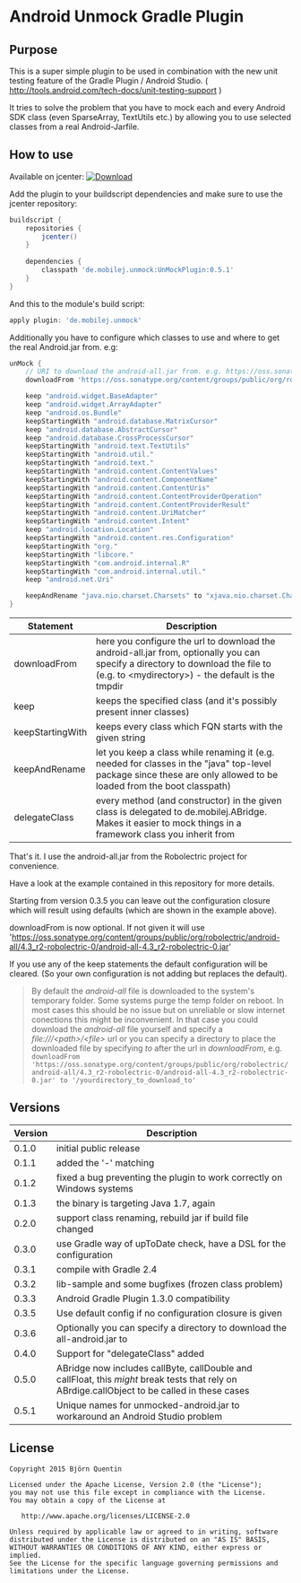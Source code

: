 # Android Unmock Gradle Plugin

## Purpose

This is a super simple plugin to be used in combination with the new unit testing feature of the Gradle Plugin / Android Studio. ( http://tools.android.com/tech-docs/unit-testing-support )

It tries to solve the problem that you have to mock each and every Android SDK class (even SparseArray, TextUtils etc.) by allowing you to use selected classes from a real Android-Jarfile.

## How to use

Available on jcenter: [ ![Download](https://api.bintray.com/packages/bjoernq/maven/de.mobilej.unmock/images/download.svg) ](https://bintray.com/bjoernq/maven/de.mobilej.unmock/_latestVersion)

Add the plugin to your buildscript dependencies and make sure to use the jcenter repository:

```groovy
buildscript {
    repositories {
        jcenter()
    }
    
    dependencies {
        classpath 'de.mobilej.unmock:UnMockPlugin:0.5.1'
    }
}
```

And this to the module's build script:

```groovy
apply plugin: 'de.mobilej.unmock'
```

Additionally you have to configure which classes to use and where to get the real Android.jar from. e.g:

```groovy
unMock {
    // URI to download the android-all.jar from. e.g. https://oss.sonatype.org/content/groups/public/org/robolectric/android-all/
    downloadFrom 'https://oss.sonatype.org/content/groups/public/org/robolectric/android-all/4.3_r2-robolectric-0/android-all-4.3_r2-robolectric-0.jar'

    keep "android.widget.BaseAdapter"
    keep "android.widget.ArrayAdapter"
    keep "android.os.Bundle"
    keepStartingWith "android.database.MatrixCursor"
    keep "android.database.AbstractCursor"
    keep "android.database.CrossProcessCursor"
    keepStartingWith "android.text.TextUtils"
    keepStartingWith "android.util."
    keepStartingWith "android.text."
    keepStartingWith "android.content.ContentValues"
    keepStartingWith "android.content.ComponentName"
    keepStartingWith "android.content.ContentUris"
    keepStartingWith "android.content.ContentProviderOperation"
    keepStartingWith "android.content.ContentProviderResult"
    keepStartingWith "android.content.UriMatcher"
    keepStartingWith "android.content.Intent"
    keep "android.location.Location"
    keepStartingWith "android.content.res.Configuration"
    keepStartingWith "org."
    keepStartingWith "libcore."
    keepStartingWith "com.android.internal.R"
    keepStartingWith "com.android.internal.util."
    keep "android.net.Uri"

    keepAndRename "java.nio.charset.Charsets" to "xjava.nio.charset.Charsets"
}
```

|Statement|Description|
|-------|-----------|
|downloadFrom|here you configure the url to download the android-all.jar from, optionally you can specify a directory to download the file to (e.g. to \<mydirectory\>) - the default is the tmpdir|
|keep|keeps the specified class (and it's possibly present inner classes)|
|keepStartingWith|keeps every class which FQN starts with the given string|
|keepAndRename|let you keep a class while renaming it (e.g. needed for classes in the "java" top-level package since these are only allowed to be loaded from the boot classpath)|
|delegateClass|every method (and constructor) in the given class is delegated to de.mobilej.ABridge. Makes it easier to mock things in a framework class you inherit from|

That's it. I use the android-all.jar from the Robolectric project for convenience.

Have a look at the example contained in this repository for more details.

Starting from version 0.3.5 you can leave out the configuration closure which will result using defaults (which are shown in the example above).

downloadFrom is now optional. If not given it will use 'https://oss.sonatype.org/content/groups/public/org/robolectric/android-all/4.3_r2-robolectric-0/android-all-4.3_r2-robolectric-0.jar'

If you use any of the keep statements the default configuration will be cleared. (So your own configuration is not adding but replaces the default).

> By default the _android-all_ file is downloaded to the system's temporary folder. Some systems purge the temp folder on reboot. In most cases this should be no issue but on unreliable or slow internet conections this might be inconvenient. In that case you could download the _android-all_ file yourself and specify a _file:///\<path\>/\<file\>_ url or you can specify a directory to place the downloaded file by specifying _to_ after the url in _downloadFrom_, e.g. ```downloadFrom 'https://oss.sonatype.org/content/groups/public/org/robolectric/android-all/4.3_r2-robolectric-0/android-all-4.3_r2-robolectric-0.jar' to '/yourdirectory_to_download_to'```

## Versions

|Version|Description|
|-------|-----------|
|0.1.0|initial public release|
|0.1.1|added the '-' matching|
|0.1.2|fixed a bug preventing the plugin to work correctly on Windows systems|
|0.1.3|the binary is targeting Java 1.7, again|
|0.2.0|support class renaming, rebuild jar if build file changed|
|0.3.0|use Gradle way of upToDate check, have a DSL for the configuration|
|0.3.1|compile with Gradle 2.4|
|0.3.2|lib-sample and some bugfixes (frozen class problem)|
|0.3.3|Android Gradle Plugin 1.3.0 compatibility|
|0.3.5|Use default config if no configuration closure is given|
|0.3.6|Optionally you can specify a directory to download the all-android.jar to|
|0.4.0|Support for "delegateClass" added|
|0.5.0|ABridge now includes callByte, callDouble and callFloat, this _might_ break tests that rely on ABrdige.callObject to be called in these cases|
|0.5.1|Unique names for unmocked-android.jar to workaround an Android Studio problem|

## License

```
Copyright 2015 Björn Quentin

Licensed under the Apache License, Version 2.0 (the "License");
you may not use this file except in compliance with the License.
You may obtain a copy of the License at

   http://www.apache.org/licenses/LICENSE-2.0

Unless required by applicable law or agreed to in writing, software
distributed under the License is distributed on an "AS IS" BASIS,
WITHOUT WARRANTIES OR CONDITIONS OF ANY KIND, either express or implied.
See the License for the specific language governing permissions and
limitations under the License.
```
